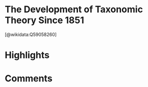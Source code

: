 
The Development of Taxonomic Theory Since 1851
==============================================
  
  [@wikidata:Q59058260]  

# Highlights

# Comments
